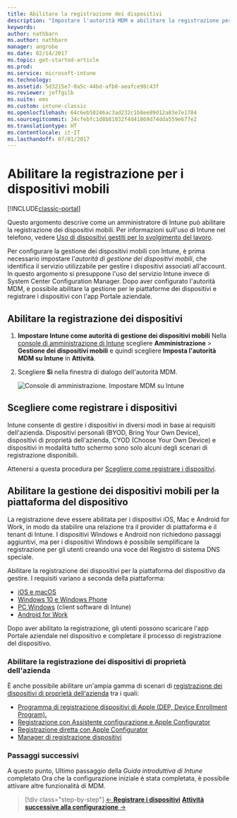 ```yaml
---
title: Abilitare la registrazione dei dispositivi
description: "Impostare l'autorità MDM e abilitare la registrazione per i dispositivi iOS, Windows, Android e Mac."
keywords: 
author: nathbarn
ms.author: nathbarn
manager: angrobe
ms.date: 02/14/2017
ms.topic: get-started-article
ms.prod: 
ms.service: microsoft-intune
ms.technology: 
ms.assetid: 5d3215e7-0a5c-44bd-afb0-aeafce98c43f
ms.reviewer: jeffgilb
ms.suite: ems
ms.custom: intune-classic
ms.openlocfilehash: 64c6eb58246ac3ad232c1b8ee89d12a83e7e1784
ms.sourcegitcommit: 34cfebfc1d8b81032f4d41869d74dda559e677e2
ms.translationtype: HT
ms.contentlocale: it-IT
ms.lasthandoff: 07/01/2017
---
```

# <a name="enable-enrollment-for-mobile-devices"></a>Abilitare la registrazione per i dispositivi mobili

[!INCLUDE[classic-portal](../includes/classic-portal.md)]

Questo argomento descrive come un amministratore di Intune può abilitare la registrazione dei dispositivi mobili. Per informazioni sull'uso di Intune nel telefono, vedere [Uso di dispositivi gestiti per lo svolgimento del lavoro](https://docs.microsoft.com/intune-user-help/company-portal-frequently-asked-questions).

Per configurare la gestione dei dispositivi mobili con Intune, è prima necessario impostare l'*autorità di gestione dei dispositivi mobili*, che identifica il servizio utilizzabile per gestire i dispositivi associati all'account. In questo argomento si presuppone l'uso del servizio Intune invece di System Center Configuration Manager. Dopo aver configurato l'autorità MDM, è possibile abilitare la gestione per le piattaforme dei dispositivi e registrare i dispositivi con l'app Portale aziendale.

## <a name="enable-device-enrollment"></a>Abilitare la registrazione dei dispositivi

1. **Impostare Intune come autorità di gestione dei dispositivi mobili** Nella [console di amministrazione di Intune](https://manage.microsoft.com/) scegliere **Amministrazione** > **Gestione dei dispositivi mobili** e quindi scegliere **Imposta l'autorità MDM su Intune** in **Attività**.  

2. Scegliere **Sì** nella finestra di dialogo dell'autorità MDM.

    ![Console di amministrazione. Impostare MDM su Intune](../media/intune-mdm-authority.png)

## <a name="choose-how-to-enroll-devices"></a>Scegliere come registrare i dispositivi

Intune consente di gestire i dispositivi in diversi modi in base ai requisiti dell'azienda. Dispositivi personali (BYOD, Bring Your Own Device), dispositivi di proprietà dell'azienda, CYOD (Choose Your Own Device) e dispositivi in modalità tutto schermo sono solo alcuni degli scenari di registrazione disponibili.

Attenersi a questa procedura per [Scegliere come registrare i dispositivi](choose-how-to-enroll-devices1.md).

## <a name="enable-mdm-for-your-device-platform"></a>Abilitare la gestione dei dispositivi mobili per la piattaforma del dispositivo
La registrazione deve essere abilitata per i dispositivi iOS, Mac e Android for Work, in modo da stabilire una relazione tra il provider di piattaforma e il tenant di Intune. I dispositivi Windows e Android non richiedono passaggi aggiuntivi, ma per i dispositivi Windows è possibile semplificare la registrazione per gli utenti creando una voce del Registro di sistema DNS speciale.

Abilitare la registrazione dei dispositivi per la piattaforma del dispositivo da gestire. I requisiti variano a seconda della piattaforma:

- [iOS e macOS](/intune-classic/deploy-use/set-up-ios-and-mac-management-with-microsoft-intune)
- [Windows 10 e Windows Phone](/intune-classic/deploy-use/set-up-windows-device-management-with-microsoft-intune)
- [PC Windows](/intune-classic/deploy-use/manage-windows-pcs-with-microsoft-intune) (client software di Intune)
- [Android for Work](/intune-classic/deploy-use/set-up-android-for-work)

Dopo aver abilitato la registrazione, gli utenti possono scaricare l'app Portale aziendale nel dispositivo e completare il processo di registrazione del dispositivo.

### <a name="enable-company-owned-device-enrollment"></a>Abilitare la registrazione dei dispositivi di proprietà dell'azienda
È anche possibile abilitare un'ampia gamma di scenari di [registrazione dei dispositivi di proprietà dell'azienda](/intune-classic/deploy-use/manage-corporate-owned-devices) tra i quali:
- [Programma di registrazione dispositivi di Apple (DEP, Device Enrollment Program).](/intune-classic/deploy-use/ios-device-enrollment-program-in-microsoft-intune)
- [Registrazione con Assistente configurazione e Apple Configurator](/intune-classic/deploy-use/ios-setup-assistant-enrollment-in-microsoft-intune)
- [Registrazione diretta con Apple Configurator](/intune-classic/deploy-use/ios-direct-enrollment-in-microsoft-intune)
- [Manager di registrazione dispositivi](/intune-classic/deploy-use/enroll-corporate-owned-devices-with-the-device-enrollment-manager-in-microsoft-intune)

### <a name="next-steps"></a>Passaggi successivi
A questo punto, Ultimo passaggio della *Guida introduttiva di Intune* completato Ora che la configurazione iniziale è stata completata, è possibile attivare altre funzionalità di MDM.

>[!div class="step-by-step"]
>[&larr; **Registrare i dispositivi**](.\start-with-a-paid-subscription-to-microsoft-intune-step-8.md)     [**Attività successive alla configurazione** &rarr;](.\post-configuration-tasks.md)  
